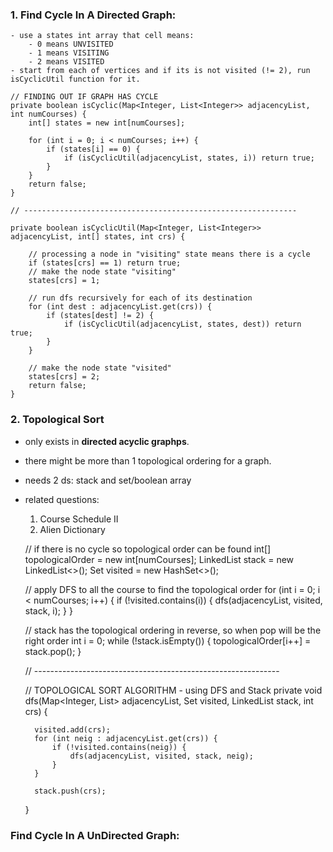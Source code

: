 ### 1. Find Cycle In A Directed Graph:
    - use a states int array that cell means:
        - 0 means UNVISITED
        - 1 means VISITING
        - 2 means VISITED
    - start from each of vertices and if its is not visited (!= 2), run isCyclicUtil function for it.

    // FINDING OUT IF GRAPH HAS CYCLE
    private boolean isCyclic(Map<Integer, List<Integer>> adjacencyList, int numCourses) {
        int[] states = new int[numCourses];
        
        for (int i = 0; i < numCourses; i++) {
            if (states[i] == 0) {
                if (isCyclicUtil(adjacencyList, states, i)) return true;
            }
        } 
        return false;  
    }

    // -------------------------------------------------------------

    private boolean isCyclicUtil(Map<Integer, List<Integer>> adjacencyList, int[] states, int crs) {

        // processing a node in "visiting" state means there is a cycle
        if (states[crs] == 1) return true;
        // make the node state "visiting"
        states[crs] = 1;

        // run dfs recursively for each of its destination
        for (int dest : adjacencyList.get(crs)) {
            if (states[dest] != 2) {
                if (isCyclicUtil(adjacencyList, states, dest)) return true;
            }
        }

        // make the node state "visited"
        states[crs] = 2;
        return false;
    }
    

### 2. Topological Sort
- only exists in **directed acyclic graphps**.
- there might be more than 1 topological ordering for a graph.
- needs 2 ds: stack and set/boolean array
- related questions:
    1. Course Schedule II
    2. Alien Dictionary

  // if there is no cycle so topological order can be found
    int[] topologicalOrder = new int[numCourses];
    LinkedList<Integer> stack = new LinkedList<>();
    Set<Integer> visited = new HashSet<>();

    // apply DFS to all the course to find the topological order
    for (int i = 0; i < numCourses; i++) {
        if (!visited.contains(i)) {
            dfs(adjacencyList, visited, stack, i);
        }
    }
    
    // stack has the topological ordering in reverse, so when pop will be the right order
    int i = 0;
    while (!stack.isEmpty()) {
        topologicalOrder[i++] = stack.pop();
    }

    // -------------------------------------------------------------
    
    // TOPOLOGICAL SORT ALGORITHM - using DFS and Stack
    private void dfs(Map<Integer, List<Integer>> adjacencyList, Set<Integer> visited, LinkedList<Integer> stack, int crs) {
        
        visited.add(crs);
        for (int neig : adjacencyList.get(crs)) {
            if (!visited.contains(neig)) {
                dfs(adjacencyList, visited, stack, neig);
            }
        }
       
        stack.push(crs);
    }

### Find Cycle In A UnDirected Graph:

